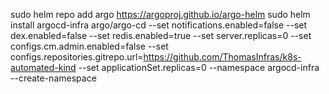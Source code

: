 
sudo helm repo add argo https://argoproj.github.io/argo-helm
sudo helm install argocd-infra  argo/argo-cd --set notifications.enabled=false --set dex.enabled=false --set redis.enabled=true --set server.replicas=0 --set configs.cm.admin.enabled=false --set configs.repositories.gitrepo.url=https://github.com/ThomasInfras/k8s-automated-kind --set applicationSet.replicas=0  --namespace argocd-infra --create-namespace

